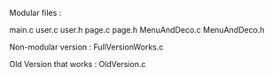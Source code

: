 Modular files :

main.c
 user.c
 user.h
 page.c
 page.h
 MenuAndDeco.c
 MenuAndDeco.h

Non-modular version :
 FullVersionWorks.c

Old Version that works :
 OldVersion.c
